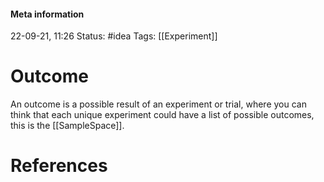 #### Meta information
22-09-21, 11:26
Status: #idea
Tags: [[Experiment]]





# Outcome
An outcome is a possible result of an experiment or trial, where you can think that each unique experiment could have a list of possible outcomes, this is the [[SampleSpace]]. 







# References
